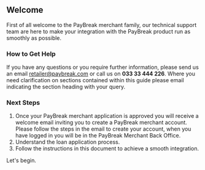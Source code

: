 ## Welcome

First of all welcome to the PayBreak merchant family, our technical support
team are here to make your integration with the PayBreak product run as
smoothly as possible.

### How to Get Help

If you have any questions or you require further information, please send us an
email [retailer@paybreak.com](mailto:retailer@paybreak.com) or
call us on **033 33 444 226**. Where you need clarification on sections
contained within this guide please email indicating the section heading with
your query.

### Next Steps

1. Once your PayBreak merchant application is approved you will receive a
   welcome email inviting you to create a PayBreak merchant account. Please
   follow the steps in the email to create your account, when you have logged
   in you will be in the PayBreak Merchant Back Office.
1. Understand the loan application process.
1. Follow the instructions in this document to achieve a smooth integration.

Let's begin.
